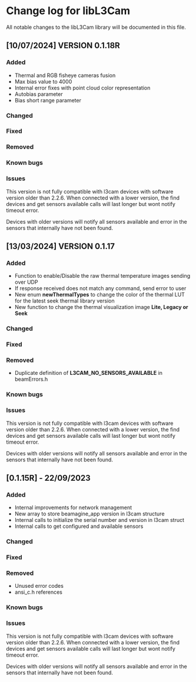 # Change log for libL3Cam

All notable changes to the libL3Cam library will be documented in this file.

## [10/07/2024] VERSION 0.1.18R

### Added 

- Thermal and RGB fisheye cameras fusion
- Max bias value to 4000
- Internal error fixes with point cloud color representation
- Autobias parameter
- Bias short range parameter

### Changed

### Fixed

### Removed

### Known bugs

### Issues

This version is not fully compatible with l3cam devices with software version older than 2.2.6. When connected with a lower version, the find devices and get sensors available calls will last longer but wont notify timeout error.

Devices with older versions will notify all sensors available and error in the sensors that internally have not been found.



## [13/03/2024] VERSION 0.1.17

### Added

- Function to enable/Disable the raw thermal temperature images sending over UDP
- If response received does not match any command, send error to user
- New enum __newThermalTypes__ to change the color of the thermal LUT for the latest seek thermal library version
- New function to change the thermal visualization image __Lite, Legacy or Seek__

### Changed

### Fixed

### Removed

- Duplicate definition of __L3CAM_NO_SENSORS_AVAILABLE__ in beamErrors.h

### Known bugs

### Issues

This version is not fully compatible with l3cam devices with software version older than 2.2.6. When connected with a lower version, the find devices and get sensors available calls will last longer but wont notify timeout error.

Devices with older versions will notify all sensors available and error in the sensors that internally have not been found.


## [0.1.15R] - 22/09/2023

### Added

- Internal improvements for network management
- New array to store beamagine_app version in l3cam structure
- Internal calls to initialize the serial number and version in l3cam struct
- Internal calls to get configured and available sensors

### Changed

### Fixed

### Removed

- Unused error codes
- ansi_c.h references

### Known bugs

### Issues

This version is not fully compatible with l3cam devices with software version older than 2.2.6. When connected with a lower version, the find devices and get sensors available calls will last longer but wont notify timeout error.

Devices with older versions will notify all sensors available and error in the sensors that internally have not been found.
